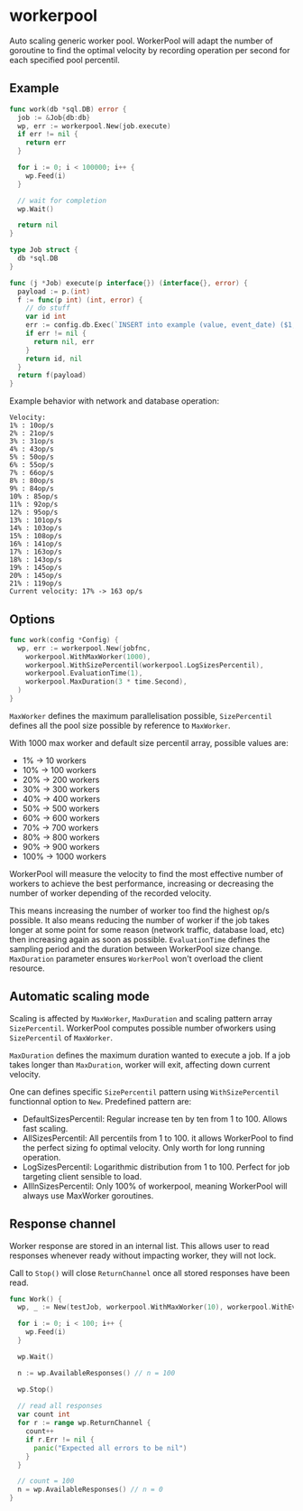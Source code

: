 # workerpool

Auto scaling generic worker pool. WorkerPool will adapt the number of goroutine to find the optimal velocity by recording operation per second for each specified pool percentil.

## Example

```go
func work(db *sql.DB) error {
  job := &Job{db:db}
  wp, err := workerpool.New(job.execute)
  if err != nil {
    return err
  }

  for i := 0; i < 100000; i++ {
    wp.Feed(i)
  }

  // wait for completion
  wp.Wait()

  return nil
}

type Job struct {
  db *sql.DB
}

func (j *Job) execute(p interface{}) (interface{}, error) {
  payload := p.(int)
  f := func(p int) (int, error) {
    // do stuff
    var id int
    err := config.db.Exec(`INSERT into example (value, event_date) ($1, NOW()) RETURNING id`, p).Scan(&id)
    if err != nil {
      return nil, err
    }
    return id, nil
  }
  return f(payload)
}
```

Example behavior with network and database operation:
```
Velocity:
1% : 10op/s
2% : 21op/s
3% : 31op/s
4% : 43op/s
5% : 50op/s
6% : 55op/s
7% : 66op/s
8% : 80op/s
9% : 84op/s
10% : 85op/s
11% : 92op/s
12% : 95op/s
13% : 101op/s
14% : 103op/s
15% : 108op/s
16% : 141op/s
17% : 163op/s
18% : 143op/s
19% : 145op/s
20% : 145op/s
21% : 119op/s
Current velocity: 17% -> 163 op/s
```

## Options

```go
func work(config *Config) {
  wp, err := workerpool.New(jobfnc,
    workerpool.WithMaxWorker(1000),
    workerpool.WithSizePercentil(workerpool.LogSizesPercentil),
    workerpool.EvaluationTime(1),
    workerpool.MaxDuration(3 * time.Second),
  )
}
```

`MaxWorker` defines the maximum parallelisation possible, `SizePercentil` defines all the pool size possible by reference to `MaxWorker`.

With 1000 max worker and default size percentil array, possible values are:
  * 1% -> 10 workers
  * 10% -> 100 workers
  * 20% -> 200 workers
  * 30% -> 300 workers
  * 40% -> 400 workers
  * 50% -> 500 workers
  * 60% -> 600 workers
  * 70% -> 700 workers
  * 80% -> 800 workers
  * 90% -> 900 workers
  * 100% -> 1000 workers

WorkerPool will measure the velocity to find the most effective number of workers to achieve the best performance, increasing or decreasing the number of worker depending of the recorded velocity.

This means increasing the number of worker too find the highest op/s possible. It also means reducing the number of worker if the job takes longer at some point for some reason (network traffic, database load, etc) then increasing again as soon as possible. `EvaluationTime` defines the sampling period and the duration between WorkerPool size change. `MaxDuration` parameter ensures `WorkerPool` won't overload the client resource.

## Automatic scaling mode

Scaling is affected by `MaxWorker`, `MaxDuration` and scaling pattern array `SizePercentil`. WorkerPool computes possible number ofworkers using `SizePercentil` of `MaxWorker`.

`MaxDuration` defines the maximum duration wanted to execute a job. If a job takes longer than `MaxDuration`, worker will exit, affecting down current velocity.

One can defines specific `SizePercentil` pattern using `WithSizePercentil` functionnal option to `New`.
Predefined pattern are:
  * DefaultSizesPercentil: Regular increase ten by ten from 1 to 100. Allows fast scaling.
  * AllSizesPercentil: All percentils from 1 to 100. it allows WorkerPool to find the perfect sizing fo optimal velocity. Only worth for long running operation.
  * LogSizesPercentil: Logarithmic distribution from 1 to 100. Perfect for job targeting client sensible to load.
  * AllInSizesPercentil: Only 100% of workerpool, meaning WorkerPool will always use MaxWorker goroutines.

## Response channel

Worker response are stored in an internal list. This allows user to read responses whenever ready without impacting worker, they will not lock.

Call to `Stop()` will close `ReturnChannel` once all stored responses have been read.

```go
func Work() {
  wp, _ := New(testJob, workerpool.WithMaxWorker(10), workerpool.WithEvaluationTime(1))

  for i := 0; i < 100; i++ {
    wp.Feed(i)
  }

  wp.Wait()

  n := wp.AvailableResponses() // n = 100

  wp.Stop()
	
  // read all responses
  var count int
  for r := range wp.ReturnChannel {
    count++
    if r.Err != nil {
      panic("Expected all errors to be nil")
    }
  }

  // count = 100
  n = wp.AvailableResponses() // n = 0
}
```

